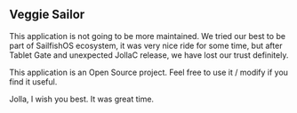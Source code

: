 Veggie Sailor
-------------

This application is not going to be more maintained. We tried our best to be part of SailfishOS ecosystem, it was very nice ride for some time, but after Tablet Gate and unexpected JollaC release, we have lost our trust definitely. 

This application is an Open Source project. Feel free to use it / modify if you find it useful.

Jolla, I wish you best. It was great time.
